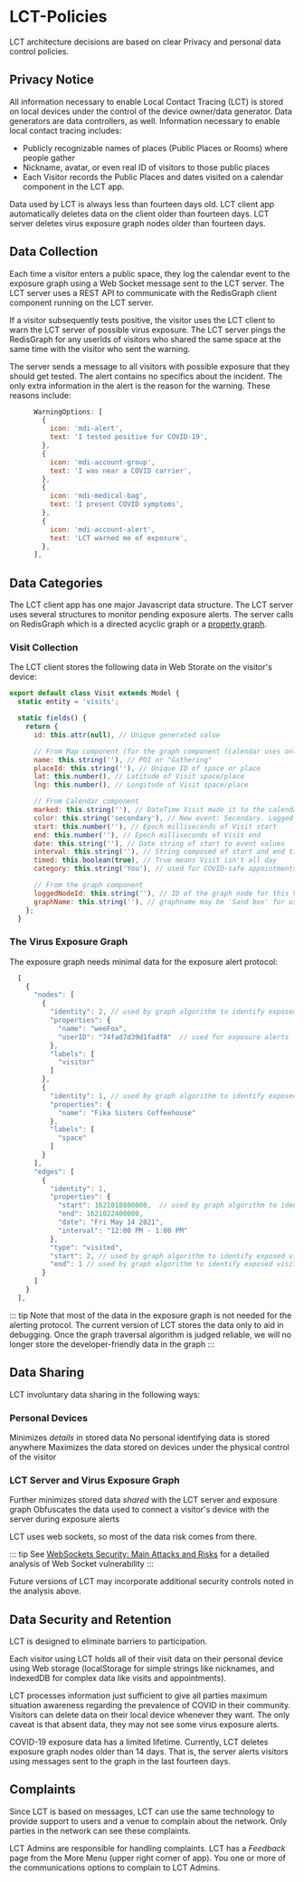 # LCT-Policies

LCT architecture decisions are based on clear Privacy and personal data control policies.

## Privacy Notice

All information necessary to enable Local Contact Tracing (LCT) is stored on local devices under the control of the device owner/data generator. Data generators are data controllers, as well. Information necessary to enable local contact tracing includes:

* Publicly recognizable names of places (Public Places or Rooms) where people gather
* Nickname, avatar, or even real ID of visitors to those public places
* Each Visitor records the Public Places and dates visited on a calendar component in the LCT app.

Data used by LCT is always less than fourteen days old. LCT client app automatically deletes data on the client older than fourteen days. LCT server deletes virus exposure graph nodes older than fourteen days.

## Data Collection

Each time a visitor enters a public space, they log the calendar event to the exposure graph using a Web Socket message sent to the LCT server. The LCT server uses a REST API to communicate with the RedisGraph client component running on the LCT server.

If a visitor subsequently tests positive, the visitor uses the LCT client to warn the LCT server of possible virus exposure. The LCT server pings the RedisGraph for any userIds of visitors who shared the same space at the same time with the visitor who sent the warning.

The server sends a message to all visitors with possible exposure that they should get tested. The alert contains no specifics about the incident. The only extra information in the alert is the reason for the warning. These reasons include:

```js
      WarningOptions: [
        {
          icon: 'mdi-alert',
          text: 'I tested positive for COVID-19',
        },
        {
          icon: 'mdi-account-group',
          text: 'I was near a COVID carrier',
        },
        {
          icon: 'mdi-medical-bag',
          text: 'I present COVID symptoms',
        },
        {
          icon: 'mdi-account-alert',
          text: 'LCT warned me of exposure',
        },
      ],

```

## Data Categories

The LCT client app has one major Javascript data structure. The LCT server uses several structures to monitor pending exposure alerts. The server calls on RedisGraph which is a directed acyclic graph or a [property graph](https://github.com/opencypher/openCypher/blob/master/docs/property-graph-model.adoc).

### Visit Collection

The LCT client stores the following data in Web Storate on the visitor's device:

```js
export default class Visit extends Model {
  static entity = 'visits';

  static fields() {
    return {
      id: this.attr(null), // Unique generated value

      // From Map component (for the graph component (calendar uses only name))
      name: this.string(''), // POI or "Gathering"
      placeId: this.string(''), // Unique ID of space or place
      lat: this.number(), // Latitude of Visit space/place
      lng: this.number(), // Longitude of Visit space/place

      // From Calendar component
      marked: this.string(''), // DateTime Visit made it to the calendar
      color: this.string('secondary'), // New event: Secondary. Logged event: Primary
      start: this.number(''), // Epoch milliseconds of Visit start
      end: this.number(''), // Epoch milliseconds of Visit end
      date: this.string(''), // Date string of start to event values
      interval: this.string(''), // String composed of start and end timestamps
      timed: this.boolean(true), // True means Visit isn't all day
      category: this.string('You'), // used for COVID-safe appointments

      // From the graph component
      loggedNodeId: this.string(''), // ID of the graph node for this Visit
      graphName: this.string(''), // graphname may be 'Sand box' for users' playground
    };
  }
```

### The Virus Exposure Graph

The exposure graph needs minimal data for the exposure alert protocol:

```js
  [
    {
      "nodes": [
        {
          "identity": 2, // used by graph algorithm to identify exposed visitors
          "properties": {
            "name": "weeFox",
            "userID": "74fad7d39d1fadf8"  // used for exposure alerts
          },
          "labels": [
            "visitor"
          ]
        },
        {
          "identity": 1, // used by graph algorithm to identify exposed visitors
          "properties": {
            "name": "Fika Sisters Coffeehouse" 
          },
          "labels": [
            "space"
          ]
        }
      ],
      "edges": [
        {
          "identity": 1,
          "properties": {
            "start": 1621018800000,  // used by graph algorithm to identify exposed visitors
            "end": 1621022400000,
            "date": "Fri May 14 2021",
            "interval": "12:00 PM - 1:00 PM"
          },
          "type": "visited",
          "start": 2, // used by graph algorithm to identify exposed visitors
          "end": 1 // used by graph algorithm to identify exposed visitors
        }
      ]
    }
  ],

```

::: tip
Note that most of the data in the exposure graph is not needed for the alerting protocol. The current version of LCT stores the data only to aid in debugging. Once the graph traversal algorithm is judged reliable, we will no longer store the developer-friendly data in the graph
:::

## Data Sharing

LCT involuntary data sharing in the following ways:

### Personal Devices

Minimizes *details* in stored data 
No personal identifying data is stored anywhere
Maximizes the data stored on devices under the physical control of the visitor

### LCT Server and Virus Exposure Graph

Further minimizes stored data *shared* with the LCT server and exposure graph 
Obfuscates the data used to connect a visitor's device with the server during exposure alerts

LCT uses web sockets, so most of the data risk comes from there.

::: tip
See [WebSockets Security: Main Attacks and Risks](https://www.vaadata.com/blog/websockets-security-attacks-risks/) for a detailed analysis of Web Socket vulnerability
:::

Future versions of LCT may incorporate additional security controls noted in the analysis above.


## Data Security and Retention

LCT is designed to eliminate barriers to participation. 

Each visitor using LCT holds all of their visit data on their personal device using Web storage (localStorage for simple strings like nicknames, and IndexedDB for complex data like visits and appointments).

LCT processes information just sufficient to give all parties maximum situation awareness regarding the prevalence of COVID in their community. Visitors can delete data on their local device whenever they want. The only caveat is that absent data, they may not see some virus exposure alerts.

COVID-19 exposure data has a limited lifetime. Currently, LCT deletes exposure graph nodes older than 14 days. That is, the server alerts visitors using messages sent to the graph in the last fourteen days.

## Complaints

Since LCT is based on messages, LCT can use the same technology to provide support to users and a venue to complain about the network. Only parties in the network can see these complaints.

LCT Admins are responsible for handling complaints. LCT has a *Feedback* page from the More Menu (upper right corner of app). You one or more of the communications options to complain to LCT Admins.
